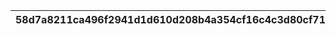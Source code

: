 |58d7a8211ca496f2941d1d610d208b4a354cf16c4c3d80cf71eb2a8cb59bd01e|e8a71e1eade281bae64fd1c20c21d52bd2fae3896079785cb635afa02408bb09|988102f99eff208f8493d6d6c41700c4898d67f7e18eeae0d81b4c800e7d7325|ace19b696e3086945911ceedf3099b50404e0b09616efac1e7fa39c95ff9c7c3|3c2e2949106be959e3fced9d56679723e0352b770d3fa6b5a13edaead252c22c|cc887f20daa26f5cd080aa919f54aa586be4d3a85762ffb58b91e16f0ffbf5b6|dce0266020c17eb3ce3512111eb70ba8fa7200379bae7f270e2e8ccd24264cbc|12b620bc9ca2177fb0632d705c392146104839e9ca41b6c2df22587849b619a4|5806c0670b747d9d9f44cb0703ed383f2c074a3c8c4f97e6cef1887c99a0f131|52030190e8bd3bc56bf0eb16c54137dbf8ffbaad41af082d6c3249fbf3b4168d|ce904bc669d8190dbfbcd138c15e71846aa8b17fa37c7b61e2e0cf512a33e807|d1126b4ad6346f211eda4603e3c24bacdc7247934e41a4d5d330de9b29398d6c|17f4d5457d80a137680ef5f47f8de12516ed6ead22470cd3c31fbea2733df116|d13f3d682d74645dfc256d85f8d346e358d6706cceb10f5530d9e30185bd2822|edbd0e743fa58fee434988eb3d7850f22c7ddac547a7f8edb1871b2a4e54357e|9ffcf9bacdb1e2baa3fd6403090dcd4a53e395842ecf55d969c4988f8c1be6d4|
| --- | --- | --- | --- | --- | --- | --- | --- | --- | --- | --- | --- | --- | --- | --- | --- |